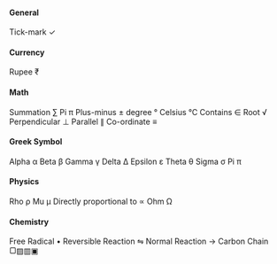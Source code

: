 #### General
Tick-mark ✓
#### Currency 
Rupee ₹
#### Math
Summation ∑
Pi π
Plus-minus ±
degree °
Celsius ℃
Contains ∈ 
Root √
Perpendicular ⊥
Parallel ∥ 
Co-ordinate ≡
#### Greek Symbol
Alpha α 
Beta β
Gamma γ
Delta Δ
Epsilon ε
Theta θ
Sigma σ
Pi π
#### Physics
Rho ρ
Mu µ
Directly proportional to ∝
Ohm Ω
#### Chemistry
Free Radical •
Reversible Reaction ⇋
Normal Reaction →
Carbon Chain ▢▨▥▣

